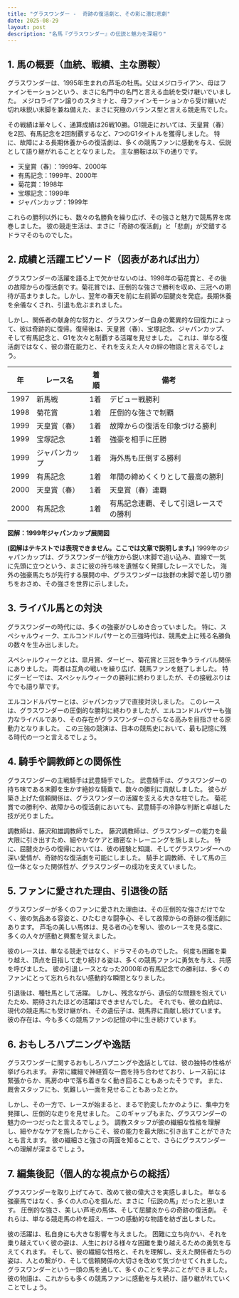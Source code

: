 ```yaml
---
title: "グラスワンダー -  奇跡の復活劇と、その影に潜む悲劇"
date: 2025-08-29
layout: post
description: "名馬『グラスワンダー』の伝説と魅力を深堀り"
---
```


## 1. 馬の概要（血統、戦績、主な勝鞍）

グラスワンダーは、1995年生まれの芦毛の牡馬。父はメジロライアン、母はファインモーションという、まさに名門中の名門と言える血統を受け継いでいました。  メジロライアン譲りのスタミナと、母ファインモーションから受け継いだ切れ味鋭い末脚を兼ね備えた、まさに究極のバランス型と言える競走馬でした。

その戦績は華々しく、通算成績は26戦10勝。G1競走においては、天皇賞（春）を2回、有馬記念を2回制覇するなど、7つのG1タイトルを獲得しました。  特に、故障による長期休養からの復活劇は、多くの競馬ファンに感動を与え、伝説として語り継がれることとなりました。  主な勝鞍は以下の通りです。

* 天皇賞（春）：1999年、2000年
* 有馬記念：1999年、2000年
* 菊花賞：1998年
* 宝塚記念：1999年
* ジャパンカップ：1999年

これらの勝利以外にも、数々の名勝負を繰り広げ、その強さと魅力で競馬界を席巻しました。  彼の競走生活は、まさに「奇跡の復活劇」と「悲劇」が交錯するドラマそのものでした。


## 2. 成績と活躍エピソード（図表があれば出力）

グラスワンダーの活躍を語る上で欠かせないのは、1998年の菊花賞と、その後の故障からの復活劇です。菊花賞では、圧倒的な強さで勝利を収め、三冠への期待が高まりました。しかし、翌年の春天を前に左前脚の屈腱炎を発症。長期休養を余儀なくされ、引退も危ぶまれました。

しかし、関係者の献身的な努力と、グラスワンダー自身の驚異的な回復力によって、彼は奇跡的に復帰。復帰後は、天皇賞（春）、宝塚記念、ジャパンカップ、そして有馬記念と、G1を次々と制覇する活躍を見せました。  これは、単なる復活劇ではなく、彼の潜在能力と、それを支えた人々の絆の物語と言えるでしょう。

| 年 | レース名             | 着順 | 備考                                      |
|---|----------------------|------|-------------------------------------------|
| 1997 | 新馬戦             | 1着  | デビュー戦勝利                             |
| 1998 | 菊花賞             | 1着  | 圧倒的な強さで制覇                         |
| 1999 | 天皇賞（春）         | 1着  | 故障からの復活を印象づける勝利             |
| 1999 | 宝塚記念           | 1着  | 強豪を相手に圧勝                         |
| 1999 | ジャパンカップ       | 1着  | 海外馬も圧倒する勝利                     |
| 1999 | 有馬記念           | 1着  | 年間の締めくくりとして最高の勝利           |
| 2000 | 天皇賞（春）         | 1着  | 天皇賞（春）連覇                         |
| 2000 | 有馬記念           | 1着  | 有馬記念連覇、そして引退レースでの勝利     |


**図解：1999年ジャパンカップ展開図**

**(図解はテキストでは表現できません。ここでは文章で説明します。)**  1999年のジャパンカップは、グラスワンダーが後方から鋭い末脚で追い込み、直線で一気に先頭に立つという、まさに彼の持ち味を遺憾なく発揮したレースでした。  海外の強豪馬たちが先行する展開の中、グラスワンダーは抜群の末脚で差し切り勝ちをおさめ、その強さを世界に示しました。


## 3. ライバル馬との対決

グラスワンダーの時代には、多くの強豪がひしめき合っていました。 特に、スペシャルウィーク、エルコンドルパサーとの三強時代は、競馬史上に残る名勝負の数々を生み出しました。

スペシャルウィークとは、皐月賞、ダービー、菊花賞と三冠を争うライバル関係にありました。  両者は互角の戦いを繰り広げ、競馬ファンを魅了しました。  特にダービーでは、スペシャルウィークの勝利に終わりましたが、その接戦ぶりは今でも語り草です。

エルコンドルパサーとは、ジャパンカップで直接対決しました。  このレースは、グラスワンダーの圧倒的な勝利に終わりましたが、エルコンドルパサーも強力なライバルであり、その存在がグラスワンダーのさらなる高みを目指させる原動力となりました。  この三強の競演は、日本の競馬史において、最も記憶に残る時代の一つと言えるでしょう。


## 4. 騎手や調教師との関係性

グラスワンダーの主戦騎手は武豊騎手でした。  武豊騎手は、グラスワンダーの持ち味である末脚を生かす絶妙な騎乗で、数々の勝利に貢献しました。  彼らが築き上げた信頼関係は、グラスワンダーの活躍を支える大きな柱でした。  菊花賞での勝利や、故障からの復活劇においても、武豊騎手の冷静な判断と卓越した技が光りました。

調教師は、藤沢和雄調教師でした。  藤沢調教師は、グラスワンダーの能力を最大限に引き出すため、細やかなケアと緻密なトレーニングを施しました。  特に、屈腱炎からの復帰においては、彼の経験と知識、そしてグラスワンダーへの深い愛情が、奇跡的な復活劇を可能にしました。  騎手と調教師、そして馬の三位一体となった関係性が、グラスワンダーの成功を支えていました。


## 5. ファンに愛された理由、引退後の話

グラスワンダーが多くのファンに愛された理由は、その圧倒的な強さだけでなく、彼の気品ある容姿と、ひたむきな闘争心、そして故障からの奇跡の復活劇にあります。  芦毛の美しい馬体は、見る者の心を奪い、彼のレースを見る度に、多くの人々が感動と興奮を覚えました。

彼のレースは、単なる競走ではなく、ドラマそのものでした。  何度も困難を乗り越え、頂点を目指して走り続ける姿は、多くの競馬ファンに勇気を与え、共感を呼びました。  彼の引退レースとなった2000年の有馬記念での勝利は、多くのファンにとって忘れられない感動的な瞬間となりました。

引退後は、種牡馬として活躍。  しかし、残念ながら、遺伝的な問題を抱えていたため、期待されたほどの活躍はできませんでした。  それでも、彼の血統は、現代の競走馬にも受け継がれ、その遺伝子は、競馬界に貢献し続けています。  彼の存在は、今も多くの競馬ファンの記憶の中に生き続けています。


## 6. おもしろハプニングや逸話

グラスワンダーに関するおもしろハプニングや逸話としては、彼の独特の性格が挙げられます。  非常に繊細で神経質な一面を持ち合わせており、レース前には緊張からか、馬房の中で落ち着きなく動き回ることもあったそうです。  また、厩舎スタッフにも、気難しい一面を見せることもあったとか。

しかし、その一方で、レースが始まると、まるで豹変したかのように、集中力を発揮し、圧倒的な走りを見せました。  このギャップもまた、グラスワンダーの魅力の一つだったと言えるでしょう。  調教スタッフが彼の繊細な性格を理解し、細やかなケアを施したからこそ、彼の能力を最大限に引き出すことができたとも言えます。  彼の繊細さと強さの両面を知ることで、さらにグラスワンダーへの理解が深まるでしょう。


## 7. 編集後記（個人的な視点からの総括）

グラスワンダーを取り上げてみて、改めて彼の偉大さを実感しました。  単なる強豪馬ではなく、多くの人の心を掴んだ、まさに「伝説の馬」だったと思います。  圧倒的な強さ、美しい芦毛の馬体、そして屈腱炎からの奇跡の復活劇。  それらは、単なる競走馬の枠を超え、一つの感動的な物語を紡ぎ出しました。

彼の活躍は、私自身にも大きな影響を与えました。  困難に立ち向かい、それを乗り越えていく彼の姿は、人生における様々な困難を乗り越えるための勇気を与えてくれます。  そして、彼の繊細な性格と、それを理解し、支えた関係者たちの姿は、人との繋がり、そして信頼関係の大切さを改めて気づかせてくれました。  グラスワンダーという一頭の馬を通して、多くのことを学ぶことができました。  彼の物語は、これからも多くの競馬ファンに感動を与え続け、語り継がれていくことでしょう。

